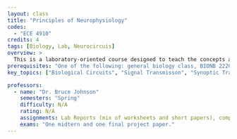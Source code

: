 ```yaml
---
layout: class
title: "Principles of Neurophysiology"
codes:
  - "ECE 4910"
credits: 4
tags: [Biology, Lab, Neurocircuis]
overview: >
  This is a laboratory-oriented course designed to teach the concepts and tools of cellular neurophysiology, which is cross-listed as ECE and BME, and could be useful to those interested in biological circuits. It uses hands-on experience with extracellular and intracellular electrophysiological techniques, and computer acquisition and analysis of laboratory results. Topics include signal transmission in the nervous system by examining the cellular basis of resting and action potentials, and synaptic transmission and optogenetic control of behavior and physiology. Lecture time is used to review nervous system physiology, introduce laboratory exercises, discuss lab results and primary research papers, and for presentation of additional experimental preparations and methods.
prerequisites: "One of the following: general biology class, BIONB 2220, a physiology course covering neuronal excitability and synaptic transmission, or written permission of instructor"
key_topics: ["Biological Circuits", "Signal Transmisson", "Synoptic Transmission"]

professors:
  - name: "Dr. Bruce Johnson"
    semesters: "Spring"
    difficulty: N/A
    rating: N/A
    assignments: Lab Reports (mix of worksheets and short papers), computational exercise worksheet and class presentations, participation. "
    exams: "One midtern and one final project paper."
---
```

